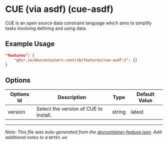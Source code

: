 
# CUE (via asdf) (cue-asdf)

CUE is an open source data constraint language which aims to simplify tasks involving defining and using data.

## Example Usage

```json
"features": {
    "ghcr.io/devcontainers-contrib/features/cue-asdf:2": {}
}
```

## Options

| Options Id | Description | Type | Default Value |
|-----|-----|-----|-----|
| version | Select the version of CUE to install. | string | latest |



---

_Note: This file was auto-generated from the [devcontainer-feature.json](https://github.com/devcontainers-contrib/features/blob/main/src/cue-asdf/devcontainer-feature.json).  Add additional notes to a `NOTES.md`._
